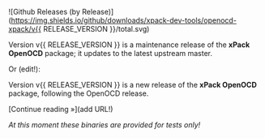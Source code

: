 ![Github Releases (by Release)](https://img.shields.io/github/downloads/xpack-dev-tools/openocd-xpack/v{{ RELEASE_VERSION }}/total.svg)

Version v{{ RELEASE_VERSION }} is a maintenance release of the
**xPack OpenOCD** package; it updates to the latest upstream master.

Or (edit!):

Version v{{ RELEASE_VERSION }} is a new release of the
**xPack OpenOCD** package, following the OpenOCD release.

[Continue reading »](add URL!)

_At this moment these binaries are provided for tests only!_

